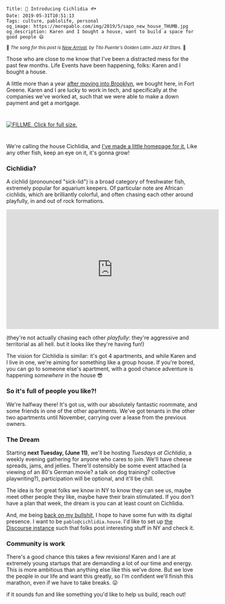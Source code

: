     Title: 🐠 Introducing Cichlidia 🐟
    Date: 2019-05-31T10:51:13
    Tags: culture, pablolife, personal
    og_image: https://morepablo.com/img/2019/5/sapo_new_house_THUMB.jpg
    og_description: Karen and I bought a house, want to build a space for good people 😄

<small>🎵 <em>The song for this post is <a href="https://www.youtube.com/watch?v=FXpZrMBcGxU">New Arrival</a>, by Tito Puente's Golden Latin Jazz All Stars.</em> 🎵</small>

Those who are close to me know that I've been a distracted mess for the past few
months. Life Events have been happening, folks: Karen and I bought a house.

A little more than a year [after moving into Brooklyn][2], we bought here,
in Fort Greene. Karen and I are lucky to work in tech, and specifically at the
companies we've worked at, such that we were able to make a down payment and get
a mortgage.

<div class="caption-img-block" style="margin: 25px auto">
<a href="/img/2019/5/sapo_new_house.jpg" target="blank">
<img src="/img/2019/5/sapo_new_house_THUMB.jpg" alt="FILLME. Click for full size." style="margin: 15px auto;" /></a>
</div>

We're calling the house Cichlidia, and [I've made a little homepage for it.][1]
Like any other fish, keep an eye on it, it's gonna grow!

### Cichlidia?

A cichlid (pronounced "sick-lid") is a broad category of freshwater fish,
extremely popular for aquarium keepers. Of particular note are African cichlids,
which are brilliantly colorful, and often chasing each other around playfully,
in and out of rock formations.

<iframe width="560" height="315" src="https://www.youtube-nocookie.com/embed/dm_nTd4nps0" frameborder="0" allow="accelerometer; autoplay; encrypted-media; gyroscope; picture-in-picture" allowfullscreen></iframe>

(they're not actually chasing each other _playfully_: they're aggressive and
territorial as all hell. but it looks like they're having fun!)

The vision for Cichlidia is similar: it's got 4 apartments, and while Karen and
I live in one, we're aiming for something like a group house. If you're bored,
you can go to someone else's apartment, with a good chance adventure is
happening _somewhere_ in the house 😎

### So it's full of people you like?!

We're halfway there! It's got us, with our absolutely fantastic roommate, and
some friends in one of the other apartments. We've got tenants in the other two
apartments until November, carrying over a lease from the previous owners.

### The Dream

Starting **next Tuesday, (June 11)**, we'll be hosting _Tuesdays at Cichlidia_, a
weekly evening gathering for anyone who cares to join. We'll have cheese
spreads, jams, and jellies. There'll ostensibly be some event attached (a
viewing of an 80's German movie? a talk on dog training? collective
playwriting?), participation will be optional, and it'll be chill.

The idea is for great folks we know in NY to know they can see us, maybe meet
other people they like, maybe have their brain stimulated. If you don't have a
plan that week, the dream is you can at least count on Cichlidia.

And, me being [back on my bullshit][3], I hope to have some fun with its digital
presence. I want to be `pablo@cichlidia.house`. I'd like to set up [the Discourse
instance][4] such that folks post interesting stuff in NY and check it.

### Community is work

There's a good chance this takes a few revisions! Karen and I are at extremely
young startups that are demanding a lot of our time and energy. This is more
ambitious than anything else like this we've done. But we love the people in our
life and want this greatly, so I'm confident we'll finish this marathon, even
if we have to take breaks. 😛

if it sounds fun and like something you'd like to help us build, reach out!

   [1]: https://cichlidia.house
   [2]: /2018/02/moved-to-brooklyn.html
   [3]: /2019/05/self-hosted-adventures.html
   [4]: https://us.morepablo.com/c/nyc
